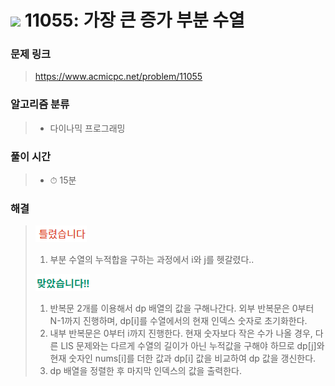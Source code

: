 # <img src="https://static.solved.ac/tier_small/9.svg" width=30> 11055: 가장 큰 증가 부분 수열

### 문제 링크
> https://www.acmicpc.net/problem/11055

### 알고리즘 분류
>- 다이나믹 프로그래밍

### 풀이 시간
>- ⏱ 15분

### 해결
> ![bad](../../../Img/bad.png)  
>1. 부분 수열의 누적합을 구하는 과정에서 i와 j를 헷갈렸다..
>  
> ![good](../../../Img/good.png)
>1. 반복문 2개를 이용해서 dp 배열의 값을 구해나간다. 외부 반복문은 0부터 N-1까지 진행하며, dp[i]를 수열에서의 현재 인덱스 숫자로 초기화한다.
>2. 내부 반복문은 0부터 i까지 진행한다. 현재 숫자보다 작은 수가 나올 경우, 다른 LIS 문제와는 다르게 수열의 길이가 아닌 누적값을 구해야 하므로 dp[j]와 현재 숫자인 nums[i]를 더한 값과 dp[i] 값을 비교하여 dp 값을 갱신한다.
>3. dp 배열을 정렬한 후 마지막 인덱스의 값을 출력한다.
